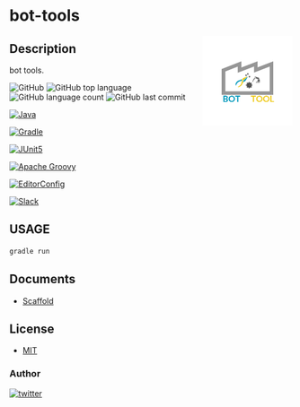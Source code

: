 # bot-tools

<img src="docs/assets/icon.png" width="160" height="160" alt="logo" align="right">

## Description

bot tools.

<p>

![GitHub](https://img.shields.io/github/license/onesword0618/bot-tools?style=plastic)
![GitHub top language](https://img.shields.io/github/languages/top/onesword0618/bot-tools?style=plastic)
![GitHub language count](https://img.shields.io/github/languages/count/onesword0618/bot-tools?style=plastic)
![GitHub last commit](https://img.shields.io/github/last-commit/onesword0618/bot-tools?style=plastic)

</p>

<p>

[![Java](https://img.shields.io/badge/Java-FEFEFE?logo=java&logoColor=007396)](https://dev.java/)

[![Gradle](https://img.shields.io/badge/Gradle-FEFEFE?logo=gradle&logoColor=02303A)](https://docs.gradle.org/)

[![JUnit5](https://img.shields.io/badge/JUnit5-FEFEFE?logo=junit5&logoColor=25A162)](https://junit.org/junit5/)

[![Apache Groovy](https://img.shields.io/badge/ApacheGroovy-FEFEFE?logo=apachegroovy&logoColor=4298B8)](https://groovy-lang.org/)

</p>

<p>

[![EditorConfig](https://img.shields.io/badge/EditorConfig-333333?logo=editorconfig&logoColor=FEFEFE)](https://editorconfig.org/)

[![Slack](https://img.shields.io/badge/Slack-FEFEFE?logo=slack&logoColor=4A154B)](https://slack.com/)

</p>

## USAGE

```bash
gradle run
```

## Documents

-   [Scaffold](docs/scaffold.md)

## License

-   [MIT](./LICENSE)

### Author

[![twitter](https://img.shields.io/badge/twitter-ffffff?style=plastic&logo=twitter&logoColor=1DA1F2)](https://twitter.com/onesword0618)
